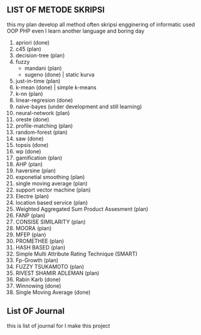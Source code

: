 ## LIST OF METODE SKRIPSI

this my plan develop all method often skripsi engginering of informatic used OOP PHP even I learn another language and boring day

1. apriori (done)
2. c45 (plan)
3. decision-tree (plan)
4. fuzzy
   - mandani (plan)
   - sugeno (done) | static kurva
5. just-in-time (plan)
6. k-mean (done) | simple k-means
7. k-nn (plan)
8. linear-regresion (done)
9. naive-bayes (under development and still learning)
10. neural-network (plan)
11. oreste (done)
12. profile-matching (plan)
13. random-forest (plan)
14. saw (done)
15. topsis (done)
16. wp (done)
17. gamification (plan)
18. AHP (plan)
19. haversine (plan)
20. exponetial smoothing (plan)
21. single moving average (plan)
22. support vector machine (plan)
23. Electre (plan)
24. location based service (plan)
25. Weighted Aggregated Sum Product Assesment (plan)
26. FANP (plan)
27. CONSISE SIMILARITY (plan)
28. MOORA (plan)
29. MFEP (plan)
30. PROMETHEE (plan)
31. HASH BASED (plan)
32. Simple Multi Attribute Rating Technique (SMART)
33. Fp-Growth (plan)
34. FUZZY TSUKAMOTO (plan)
35. RIVEST SHAMIR ADLEMAN (plan)
36. Rabin Karb (done)
37. Winnowing (done)
38. Single Moving Average (done)

## List OF Journal

this is list of journal for I make this project
